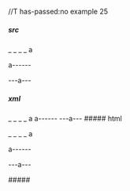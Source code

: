 //T has-passed:no
example 25
##### src
_ _ _ _ a

a------

---a---
##### xml
<?xml version="1.0" encoding="UTF-8"?>
<!DOCTYPE document SYSTEM "CommonMark.dtd">
<document xmlns="http://commonmark.org/xml/1.0">
  <paragraph>
    <text>_ _ _ _ a</text>
  </paragraph>
  <paragraph>
    <text>a------</text>
  </paragraph>
  <paragraph>
    <text>---a---</text>
  </paragraph>
</document>
##### html
<p>_ _ _ _ a</p>
<p>a------</p>
<p>---a---</p>
#####
